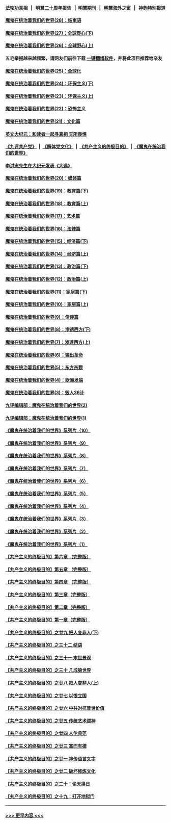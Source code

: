 #### [法轮功真相](https://github.com/gfw-breaker/truth/blob/master/README.md?t=0) &nbsp;&nbsp;|&nbsp;&nbsp; [明慧二十周年报告](https://github.com/gfw-breaker/mh-reports/blob/master/README.md?t=0) &nbsp;&nbsp;|&nbsp;&nbsp;[明慧期刊](https://github.com/gfw-breaker/mh-qikan) &nbsp;&nbsp;|&nbsp;&nbsp; [明慧海外之窗](https://github.com/gfw-breaker/mh-news/blob/master/README.md?t=0) &nbsp;&nbsp;|&nbsp;&nbsp; [神韵特别报道](https://github.com/gfw-breaker/mh-news/blob/master/shenyun.md?t=0)
#### [魔鬼在统治着我们的世界(28)：结束语](../pages/nsc422/n10936246.md?t=07021601) 
#### [魔鬼在统治着我们的世界(27)：全球野心(下)](../pages/nsc422/n10928319.md?t=07021601) 
#### [魔鬼在统治着我们的世界(26)：全球野心(上)](../pages/nsc422/n10900318.md?t=07021601) 
#### 五毛举报越来越频繁，请网友们前往下载 [一键翻墙软件](https://github.com/gfw-breaker/ssr-accounts)，并将此项目推荐给亲友
#### [魔鬼在统治着我们的世界(25)：全球化](../pages/nsc422/n10788205.md?t=07021601) 
#### [魔鬼在统治着我们的世界(24)：环保主义(下)](../pages/nsc422/n10695307.md?t=07021601) 
#### [魔鬼在统治着我们的世界(23)：环保主义(上)](../pages/nsc422/n10688613.md?t=07021601) 
#### [魔鬼在统治着我们的世界(22)：恐怖主义](../pages/nsc422/n10614727.md?t=07021601) 
#### [魔鬼在统治着我们的世界(21)：文化篇](../pages/nsc422/n10597706.md?t=07021601) 
#### [英文大纪元：和读者一起寻真相 无所畏惧](../pages/nsc422/n12542027.md?t=07021601) 
#### [《九评共产党》](https://github.com/begood0513/9ping.md/blob/master/README.md) &nbsp;|&nbsp; [《解体党文化》](../../../../jtdwh.md/blob/master/README.md)  &nbsp;|&nbsp; [《共产主义的终极目的》](../../../../gczydzjmd.md/blob/master/README.md) &nbsp;|&nbsp; [《魔鬼在统治我们的世界》](../../../../mgztzwmdsj.md/blob/master/README.md) 
#### [李洪志先生在大纪元发表《大选》](../pages/nsc422/n12534746.md?t=07021601) 
#### [魔鬼在统治着我们的世界(20)：媒体篇](../pages/nsc422/n10586579.md?t=07021601) 
#### [魔鬼在统治着我们的世界(19)：教育篇(下)](../pages/nsc422/n10564808.md?t=07021601) 
#### [魔鬼在统治着我们的世界(18)：教育篇(上)](../pages/nsc422/n10526970.md?t=07021601) 
#### [魔鬼在统治着我们的世界(17)：艺术篇](../pages/nsc422/n10499093.md?t=07021601) 
#### [魔鬼在统治着我们的世界(16)：法律篇](../pages/nsc422/n10485969.md?t=07021601) 
#### [魔鬼在统治着我们的世界(15)：经济篇(下)](../pages/nsc422/n10469975.md?t=07021601) 
#### [魔鬼在统治着我们的世界(14)：经济篇(上)](../pages/nsc422/n10457370.md?t=07021601) 
#### [魔鬼在统治着我们的世界(13)：政治篇(下)](../pages/nsc422/n10448270.md?t=07021601) 
#### [魔鬼在统治着我们的世界(12)：政治篇(上)](../pages/nsc422/n10444576.md?t=07021601) 
#### [魔鬼在统治着我们的世界(11)：家庭篇(下)](../pages/nsc422/n10440961.md?t=07021601) 
#### [魔鬼在统治着我们的世界(10)：家庭篇(上)](../pages/nsc422/n10435448.md?t=07021601) 
#### [魔鬼在统治着我们的世界(9)：信仰篇](../pages/nsc422/n10432159.md?t=07021601) 
#### [魔鬼在统治着我们的世界(8)：渗透西方(下)](../pages/nsc422/n10429603.md?t=07021601) 
#### [魔鬼在统治着我们的世界(7)：渗透西方(上)](../pages/nsc422/n10426013.md?t=07021601) 
#### [魔鬼在统治着我们的世界(6)：输出革命](../pages/nsc422/n10421536.md?t=07021601) 
#### [魔鬼在统治着我们的世界(5)：东方杀戮](../pages/nsc422/n10417707.md?t=07021601) 
#### [魔鬼在统治着我们的世界(4)：欧洲发端](../pages/nsc422/n10414890.md?t=07021601) 
#### [魔鬼在统治着我们的世界(3)：毁人36计](../pages/nsc422/n10411583.md?t=07021601) 
#### [九评编辑部：魔鬼在统治着我们的世界(2)](../pages/nsc422/n10410036.md?t=07021601) 
#### [九评编辑部：魔鬼在统治着我们的世界(1)](../pages/nsc422/n10406825.md?t=07021601) 
#### [《魔鬼在统治着我们的世界》系列片（10）](../pages/nsc422/n12292670.md?t=07021601) 
#### [《魔鬼在统治着我们的世界》系列片（9）](../pages/nsc422/n12290859.md?t=07021601) 
#### [《魔鬼在统治着我们的世界》系列片（8）](../pages/nsc422/n12287445.md?t=07021601) 
#### [《魔鬼在统治着我们的世界》系列片（7）](../pages/nsc422/n12283425.md?t=07021601) 
#### [《魔鬼在统治着我们的世界》系列片（6）](../pages/nsc422/n12282314.md?t=07021601) 
#### [《魔鬼在统治着我们的世界》系列片（5）](../pages/nsc422/n12281419.md?t=07021601) 
#### [《魔鬼在统治着我们的世界》系列片（4）](../pages/nsc422/n12274024.md?t=07021601) 
#### [《魔鬼在统治着我们的世界》系列片（3）](../pages/nsc422/n12271322.md?t=07021601) 
#### [《魔鬼在统治着我们的世界》系列片（2）](../pages/nsc422/n12269049.md?t=07021601) 
#### [《魔鬼在统治着我们的世界》系列片（1）](../pages/nsc422/n12267575.md?t=07021601) 
#### [【共产主义的终极目的】第六章 （完整版）](../pages/nsc422/n11428913.md?t=07021601) 
#### [【共产主义的终极目的】第五章 （完整版）](../pages/nsc422/n11428912.md?t=07021601) 
#### [【共产主义的终极目的】第四章 （完整版）](../pages/nsc422/n11428907.md?t=07021601) 
#### [【共产主义的终极目的】第三章（完整版）](../pages/nsc422/n11428848.md?t=07021601) 
#### [【共产主义的终极目的】第二章（完整版）](../pages/nsc422/n11428831.md?t=07021601) 
#### [【共产主义的终极目的】第一章（完整版）](../pages/nsc422/n11417651.md?t=07021601) 
#### [【共产主义的终极目的】之廿九 把人变非人(下)](../pages/nsc422/n11344140.md?t=07021601) 
#### [【共产主义的终极目的】之三十二 结语](../pages/nsc422/n11360535.md?t=07021601) 
#### [【共产主义的终极目的】之三十一 末世景观](../pages/nsc422/n11351129.md?t=07021601) 
#### [【共产主义的终极目的】之三十 几成狼世界](../pages/nsc422/n11348280.md?t=07021601) 
#### [【共产主义的终极目的】之廿八 把人变非人(上)](../pages/nsc422/n11340492.md?t=07021601) 
#### [【共产主义的终极目的】之廿七 以恨立国](../pages/nsc422/n11336944.md?t=07021601) 
#### [【共产主义的终极目的】之廿六 中共对抗普世价值](../pages/nsc422/n11324785.md?t=07021601) 
#### [【共产主义的终极目的】之廿五 传统艺术颂神](../pages/nsc422/n11296396.md?t=07021601) 
#### [【共产主义的终极目的】之廿四 人伦典范](../pages/nsc422/n11296397.md?t=07021601) 
#### [【共产主义的终极目的】之廿三 富而有德](../pages/nsc422/n11283598.md?t=07021601) 
#### [【共产主义的终极目的】之廿一 神传语言文字](../pages/nsc422/n11263265.md?t=07021601) 
#### [【共产主义的终极目的】之廿二 破坏修炼文化](../pages/nsc422/n11245728.md?t=07021601) 
#### [【共产主义的终极目的】之二十：偷天换日](../pages/nsc422/n11238846.md?t=07021601) 
#### [【共产主义的终极目的】之十九：打开地狱门](../pages/nsc422/n11206376.md?t=07021601) 

----
#### [ >>> 更早内容 <<< ](../indexes/nsc422-earlier.md)
